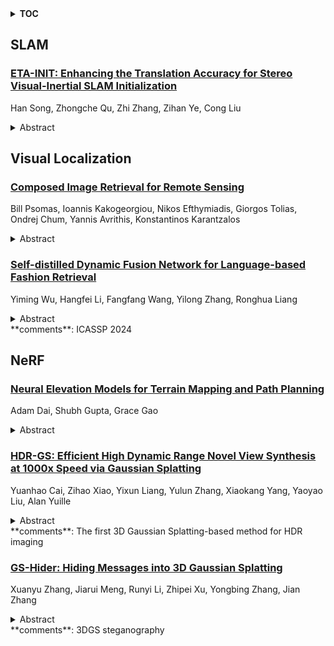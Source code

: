 <details>
  <summary><b>TOC</b></summary>
  <ol>
    <li><a href=#slam>SLAM</a></li>
      <ul>
        <li><a href=#ETA-INIT:-Enhancing-the-Translation-Accuracy-for-Stereo-Visual-Inertial-SLAM-Initialization>ETA-INIT: Enhancing the Translation Accuracy for Stereo Visual-Inertial SLAM Initialization</a></li>
      </ul>
    </li>
    <li><a href=#visual-localization>Visual Localization</a></li>
      <ul>
        <li><a href=#Composed-Image-Retrieval-for-Remote-Sensing>Composed Image Retrieval for Remote Sensing</a></li>
        <li><a href=#Self-distilled-Dynamic-Fusion-Network-for-Language-based-Fashion-Retrieval>Self-distilled Dynamic Fusion Network for Language-based Fashion Retrieval</a></li>
      </ul>
    </li>
    <li><a href=#nerf>NeRF</a></li>
      <ul>
        <li><a href=#Neural-Elevation-Models-for-Terrain-Mapping-and-Path-Planning>Neural Elevation Models for Terrain Mapping and Path Planning</a></li>
        <li><a href=#HDR-GS:-Efficient-High-Dynamic-Range-Novel-View-Synthesis-at-1000x-Speed-via-Gaussian-Splatting>HDR-GS: Efficient High Dynamic Range Novel View Synthesis at 1000x Speed via Gaussian Splatting</a></li>
        <li><a href=#GS-Hider:-Hiding-Messages-into-3D-Gaussian-Splatting>GS-Hider: Hiding Messages into 3D Gaussian Splatting</a></li>
      </ul>
    </li>
  </ol>
</details>

## SLAM  

### [ETA-INIT: Enhancing the Translation Accuracy for Stereo Visual-Inertial SLAM Initialization](http://arxiv.org/abs/2405.15082)  
Han Song, Zhongche Qu, Zhi Zhang, Zihan Ye, Cong Liu  
<details>  
  <summary>Abstract</summary>  
  <ol>  
    As the current initialization method in the state-of-the-art Stereo Visual-Inertial SLAM framework, ORB-SLAM3 has limitations. Its success depends on the performance of the pure stereo SLAM system and is based on the underlying assumption that pure visual SLAM can accurately estimate the camera trajectory, which is essential for inertial parameter estimation. Meanwhile, the further improved initialization method for ORB-SLAM3, known as Stereo-NEC, is time-consuming due to applying keypoint tracking to estimate gyroscope bias with normal epipolar constraints. To address the limitations of previous methods, this paper proposes a method aimed at enhancing translation accuracy during the initialization stage. The fundamental concept of our method is to improve the translation estimate with a 3 Degree-of-Freedom (DoF) Bundle Adjustment (BA), independently, while the rotation estimate is fixed, instead of using ORB-SLAM3's 6-DoF BA. Additionally, the rotation estimate will be updated by considering IMU measurements and gyroscope bias, unlike ORB-SLAM3's rotation, which is directly obtained from stereo visual odometry and may yield inferior results when operating in challenging scenarios. We also conduct extensive evaluations on the public benchmark, the EuRoC dataset, demonstrating that our method excels in accuracy.  
  </ol>  
</details>  
  
  



## Visual Localization  

### [Composed Image Retrieval for Remote Sensing](http://arxiv.org/abs/2405.15587)  
Bill Psomas, Ioannis Kakogeorgiou, Nikos Efthymiadis, Giorgos Tolias, Ondrej Chum, Yannis Avrithis, Konstantinos Karantzalos  
<details>  
  <summary>Abstract</summary>  
  <ol>  
    This work introduces composed image retrieval to remote sensing. It allows to query a large image archive by image examples alternated by a textual description, enriching the descriptive power over unimodal queries, either visual or textual. Various attributes can be modified by the textual part, such as shape, color, or context. A novel method fusing image-to-image and text-to-image similarity is introduced. We demonstrate that a vision-language model possesses sufficient descriptive power and no further learning step or training data are necessary. We present a new evaluation benchmark focused on color, context, density, existence, quantity, and shape modifications. Our work not only sets the state-of-the-art for this task, but also serves as a foundational step in addressing a gap in the field of remote sensing image retrieval. Code at: https://github.com/billpsomas/rscir  
  </ol>  
</details>  
  
### [Self-distilled Dynamic Fusion Network for Language-based Fashion Retrieval](http://arxiv.org/abs/2405.15451)  
Yiming Wu, Hangfei Li, Fangfang Wang, Yilong Zhang, Ronghua Liang  
<details>  
  <summary>Abstract</summary>  
  <ol>  
    In the domain of language-based fashion image retrieval, pinpointing the desired fashion item using both a reference image and its accompanying textual description is an intriguing challenge. Existing approaches lean heavily on static fusion techniques, intertwining image and text. Despite their commendable advancements, these approaches are still limited by a deficiency in flexibility. In response, we propose a Self-distilled Dynamic Fusion Network to compose the multi-granularity features dynamically by considering the consistency of routing path and modality-specific information simultaneously. Two new modules are included in our proposed method: (1) Dynamic Fusion Network with Modality Specific Routers. The dynamic network enables a flexible determination of the routing for each reference image and modification text, taking into account their distinct semantics and distributions. (2) Self Path Distillation Loss. A stable path decision for queries benefits the optimization of feature extraction as well as routing, and we approach this by progressively refine the path decision with previous path information. Extensive experiments demonstrate the effectiveness of our proposed model compared to existing methods.  
  </ol>  
</details>  
**comments**: ICASSP 2024  
  
  



## NeRF  

### [Neural Elevation Models for Terrain Mapping and Path Planning](http://arxiv.org/abs/2405.15227)  
Adam Dai, Shubh Gupta, Grace Gao  
<details>  
  <summary>Abstract</summary>  
  <ol>  
    This work introduces Neural Elevations Models (NEMos), which adapt Neural Radiance Fields to a 2.5D continuous and differentiable terrain model. In contrast to traditional terrain representations such as digital elevation models, NEMos can be readily generated from imagery, a low-cost data source, and provide a lightweight representation of terrain through an implicit continuous and differentiable height field. We propose a novel method for jointly training a height field and radiance field within a NeRF framework, leveraging quantile regression. Additionally, we introduce a path planning algorithm that performs gradient-based optimization of a continuous cost function for minimizing distance, slope changes, and control effort, enabled by differentiability of the height field. We perform experiments on simulated and real-world terrain imagery, demonstrating NEMos ability to generate high-quality reconstructions and produce smoother paths compared to discrete path planning methods. Future work will explore the incorporation of features and semantics into the height field, creating a generalized terrain model.  
  </ol>  
</details>  
  
### [HDR-GS: Efficient High Dynamic Range Novel View Synthesis at 1000x Speed via Gaussian Splatting](http://arxiv.org/abs/2405.15125)  
Yuanhao Cai, Zihao Xiao, Yixun Liang, Yulun Zhang, Xiaokang Yang, Yaoyao Liu, Alan Yuille  
<details>  
  <summary>Abstract</summary>  
  <ol>  
    High dynamic range (HDR) novel view synthesis (NVS) aims to create photorealistic images from novel viewpoints using HDR imaging techniques. The rendered HDR images capture a wider range of brightness levels containing more details of the scene than normal low dynamic range (LDR) images. Existing HDR NVS methods are mainly based on NeRF. They suffer from long training time and slow inference speed. In this paper, we propose a new framework, High Dynamic Range Gaussian Splatting (HDR-GS), which can efficiently render novel HDR views and reconstruct LDR images with a user input exposure time. Specifically, we design a Dual Dynamic Range (DDR) Gaussian point cloud model that uses spherical harmonics to fit HDR color and employs an MLP-based tone-mapper to render LDR color. The HDR and LDR colors are then fed into two Parallel Differentiable Rasterization (PDR) processes to reconstruct HDR and LDR views. To establish the data foundation for the research of 3D Gaussian splatting-based methods in HDR NVS, we recalibrate the camera parameters and compute the initial positions for Gaussian point clouds. Experiments demonstrate that our HDR-GS surpasses the state-of-the-art NeRF-based method by 3.84 and 1.91 dB on LDR and HDR NVS while enjoying 1000x inference speed and only requiring 6.3% training time.  
  </ol>  
</details>  
**comments**: The first 3D Gaussian Splatting-based method for HDR imaging  
  
### [GS-Hider: Hiding Messages into 3D Gaussian Splatting](http://arxiv.org/abs/2405.15118)  
Xuanyu Zhang, Jiarui Meng, Runyi Li, Zhipei Xu, Yongbing Zhang, Jian Zhang  
<details>  
  <summary>Abstract</summary>  
  <ol>  
    3D Gaussian Splatting (3DGS) has already become the emerging research focus in the fields of 3D scene reconstruction and novel view synthesis. Given that training a 3DGS requires a significant amount of time and computational cost, it is crucial to protect the copyright, integrity, and privacy of such 3D assets. Steganography, as a crucial technique for encrypted transmission and copyright protection, has been extensively studied. However, it still lacks profound exploration targeted at 3DGS. Unlike its predecessor NeRF, 3DGS possesses two distinct features: 1) explicit 3D representation; and 2) real-time rendering speeds. These characteristics result in the 3DGS point cloud files being public and transparent, with each Gaussian point having a clear physical significance. Therefore, ensuring the security and fidelity of the original 3D scene while embedding information into the 3DGS point cloud files is an extremely challenging task. To solve the above-mentioned issue, we first propose a steganography framework for 3DGS, dubbed GS-Hider, which can embed 3D scenes and images into original GS point clouds in an invisible manner and accurately extract the hidden messages. Specifically, we design a coupled secured feature attribute to replace the original 3DGS's spherical harmonics coefficients and then use a scene decoder and a message decoder to disentangle the original RGB scene and the hidden message. Extensive experiments demonstrated that the proposed GS-Hider can effectively conceal multimodal messages without compromising rendering quality and possesses exceptional security, robustness, capacity, and flexibility. Our project is available at: https://xuanyuzhang21.github.io/project/gshider.  
  </ol>  
</details>  
**comments**: 3DGS steganography  
  
  



